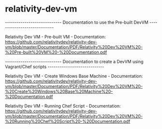 # relativity-dev-vm

----------------------------- Documentation to use the Pre-built DevVM -----------------------------

Relativity Dev VM - Pre-built VM - Documentation: https://github.com/relativitydev/relativity-dev-vm/blob/master/Documentation/PDF/Relativity%20Dev%20VM%20-%20Pre-built%20VM%20-%20Documentation.pdf

----------------------------- Documentation to create a DevVM using Vagrant/Chef scripts ----------------------------- 

Relativity Dev VM - Create Windows Base Machine - Documentation: https://github.com/relativitydev/relativity-dev-vm/blob/master/Documentation/PDF/Relativity%20Dev%20VM%20-%20Create%20Windows%20Base%20Machine%20-%20Documentation.pdf

Relativity Dev VM - Running Chef Script - Documentation: https://github.com/relativitydev/relativity-dev-vm/blob/master/Documentation/PDF/Relativity%20Dev%20VM%20-%20Running%20Chef%20Script%20-%20Documentation.pdf
